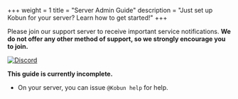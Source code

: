 +++
weight = 1
title = "Server Admin Guide"
description = "Just set up Kobun for your server? Learn how to get started!"
+++

Please join our support server to receive important service notifications. **We do not offer any other method of support, so we strongly encourage you to join.**

[![Discord](https://discordapp.com/api/guilds/323659543622057984/embed.png?style=banner3)](https://discord.gg/MNqc3f8)

**This guide is currently incomplete.**

  * On your server, you can issue `@Kobun help` for help.
